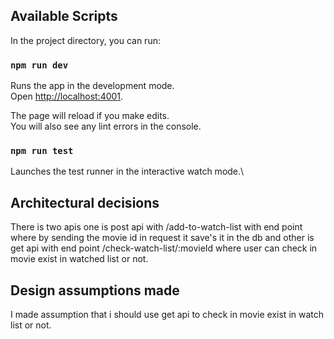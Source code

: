 

## Available Scripts

In the project directory, you can run:

### `npm run dev`

Runs the app in the development mode.\
Open [http://localhost:4001](http://localhost:4001).

The page will reload if you make edits.\
You will also see any lint errors in the console.

### `npm run test`

Launches the test runner in the interactive watch mode.\






## Architectural decisions
There is two apis one is post api with /add-to-watch-list with end point where by sending the movie id in request it save's it in the db and other is get api with end point /check-watch-list/:movieId where user can check in movie exist in watched list or not.

## Design assumptions made
I made assumption that i should use get api to check in movie exist in watch list or not.